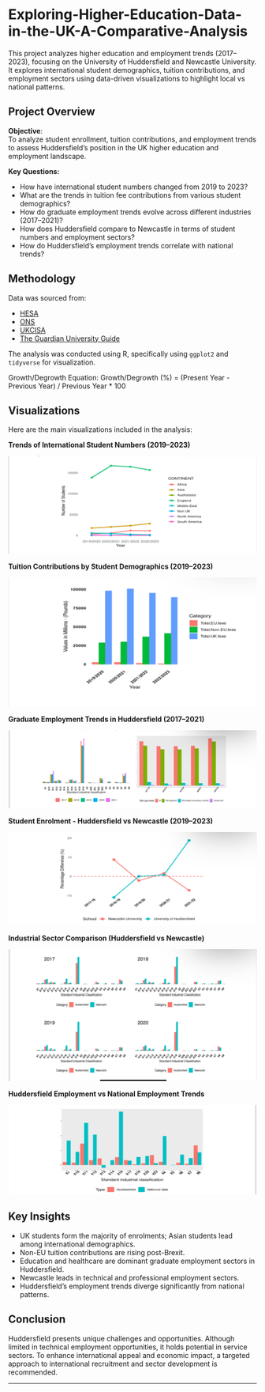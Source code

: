 # Exploring-Higher-Education-Data-in-the-UK-A-Comparative-Analysis
This project analyzes higher education and employment trends (2017–2023), focusing on the University of Huddersfield and Newcastle University. It explores international student demographics, tuition contributions, and employment sectors using data-driven visualizations to highlight local vs national patterns.


## Project Overview

**Objective**:  
To analyze student enrollment, tuition contributions, and employment trends to assess Huddersfield’s position in the UK higher education and employment landscape.

**Key Questions:**
- How have international student numbers changed from 2019 to 2023?
- What are the trends in tuition fee contributions from various student demographics?
- How do graduate employment trends evolve across different industries (2017–2021)?
- How does Huddersfield compare to Newcastle in terms of student numbers and employment sectors?
- How do Huddersfield’s employment trends correlate with national trends?

## Methodology

Data was sourced from:
- [HESA](https://www.hesa.ac.uk/)
- [ONS](https://www.ons.gov.uk/)
- [UKCISA](https://www.ukcisa.org.uk/)
- [The Guardian University Guide](https://www.theguardian.com/education/university-guide)

The analysis was conducted using R, specifically using `ggplot2` and `tidyverse` for visualization.

Growth/Degrowth Equation: Growth/Degrowth (%) = (Present Year - Previous Year) / Previous Year * 100

## Visualizations

Here are the main visualizations included in the analysis:

**Trends of International Student Numbers (2019–2023)**
   
   ![line-graph](https://github.com/lizzybetty1/Exploring-Higher-Education-Data-in-the-UK-A-Comparative-Analysis/blob/main/Dashboard%20image/IMG_0536.jpeg)

**Tuition Contributions by Student Demographics (2019–2023)**

 ![Bar-graph](https://github.com/lizzybetty1/Exploring-Higher-Education-Data-in-the-UK-A-Comparative-Analysis/blob/main/Dashboard%20image/IMG_0537.jpeg)

**Graduate Employment Trends in Huddersfield (2017–2021)**

   ![Bar-chart](https://github.com/lizzybetty1/Exploring-Higher-Education-Data-in-the-UK-A-Comparative-Analysis/blob/main/Dashboard%20image/IMG_0538.jpeg)
   
   **Student Enrolment - Huddersfield vs Newcastle (2019–2023)**

 ![line-chart](https://github.com/lizzybetty1/Exploring-Higher-Education-Data-in-the-UK-A-Comparative-Analysis/blob/main/Dashboard%20image/IMG_0539.jpeg)
     
  **Industrial Sector Comparison (Huddersfield vs Newcastle)**

 ![stacked-Bar-chart](https://github.com/lizzybetty1/Exploring-Higher-Education-Data-in-the-UK-A-Comparative-Analysis/blob/main/Dashboard%20image/IMG_0540.jpeg)
 
  **Huddersfield Employment vs National Employment Trends**

   ![stacked-chart](https://github.com/lizzybetty1/Exploring-Higher-Education-Data-in-the-UK-A-Comparative-Analysis/blob/main/Dashboard%20image/IMG_0541.jpeg)

## Key Insights

- UK students form the majority of enrolments; Asian students lead among international demographics.
- Non-EU tuition contributions are rising post-Brexit.
- Education and healthcare are dominant graduate employment sectors in Huddersfield.
- Newcastle leads in technical and professional employment sectors.
- Huddersfield’s employment trends diverge significantly from national patterns.

## Conclusion

Huddersfield presents unique challenges and opportunities. Although limited in technical employment opportunities, it holds potential in service sectors. To enhance international appeal and economic impact, a targeted approach to international recruitment and sector development is recommended.


---
  
